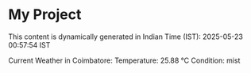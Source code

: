 # My Project

This content is dynamically generated in Indian Time (IST): 2025-05-23 00:57:54 IST


Current Weather in Coimbatore:
Temperature: 25.88 °C
Condition: mist
